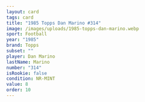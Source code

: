 ```yaml
---
layout: card
tags: card
title: "1985 Topps Dan Marino #314"
image: /images/uploads/1985-topps-dan-marino.webp
sport: Football
year: "1985"
brand: Topps
subset: ""
player: Dan Marino
lastName: Marino
number: "314"
isRookie: false
condition: NR-MINT
value: 8
order: 10
---
```

